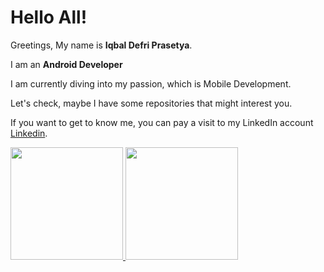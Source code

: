 # Hello All! 

Greetings, My name is **Iqbal Defri Prasetya**.

I am an **Android Developer**

I am currently diving into my passion, which is Mobile Development.

Let's check, maybe I have some repositories that might interest you.

If you want to get to know me, you can pay a visit to my LinkedIn account [Linkedin](https://www.linkedin.com/in/fajar-alif-riyandi-82771a246/).  
<p align="left">
<a href="https://github.com/m1tsuha4">
  <img height="180em" src="https://github-readme-stats-eight-theta.vercel.app/api?username=HighOverseer&show_icons=true&theme=algolia&include_all_commits=true&count_private=true"/>
  <img height="180em" src="https://github-readme-stats-eight-theta.vercel.app/api/top-langs/?username=HighOverseer&layout=compact&langs_count=8&theme=algolia"/>
</a>
</p>
